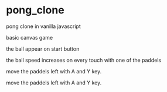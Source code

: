 # pong_clone
pong clone in vanilla javascript 

basic canvas game

the ball appear on start button

the ball speed increases on every touch with one of the paddels

move the paddels left with A and Y key.

move the paddels left with A and Y key.
